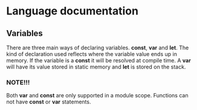 # Language documentation

## Variables 

There are three main ways of declaring variables. **const**, **var** and **let**. The kind of declaration used reflects 
where the variable value ends up in memory. If the variable is a **const** it will be resolved at compile time. A 
**var** will  have its value stored in static memory and **let** is stored on the stack.

### NOTE!!!

Both **var** and **const** are only supported in a module scope. Functions can not have **const** or **var** statements.